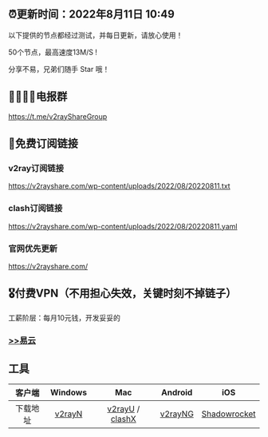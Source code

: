 ## ⏰更新时间：2022年8月11日 10:49

以下提供的节点都经过测试，并每日更新，请放心使用！

50个节点，最高速度13M/S !

分享不易，兄弟们随手 Star 哦！

## 👨‍👩‍👧‍👦电报群

https://t.me/v2rayShareGroup

## 🚀免费订阅链接

### v2ray订阅链接

https://v2rayshare.com/wp-content/uploads/2022/08/20220811.txt

### clash订阅链接

https://v2rayshare.com/wp-content/uploads/2022/08/20220811.yaml

### 官网优先更新

https://v2rayshare.com/

## 🎖️付费VPN（不用担心失效，关键时刻不掉链子）

工薪阶层：每月10元钱，开发妥妥的

### [>>易云](https://yiyun.io/#/register?code=zW1ijHlm)


## 工具

 客户端 | Windows | Mac | Android | iOS 
 :-: | :-: | :-:| :-:| :-:
 下载地址 | [v2rayN](https://github.com/2dust/v2rayN/releases/download/3.27/v2rayN-Core.zip) | [v2rayU](https://github.com/yanue/V2rayU/releases/download/3.2.0/V2rayU.dmg) / [clashX](https://github.com/yichengchen/clashX/releases) | [v2rayNG](https://github.com/2dust/v2rayNG/releases/download/1.4.12/v2rayNG_1.4.12_arm64-v8a.apk) | [Shadowrocket](https://apps.apple.com/us/app/shadowrocket/id932747118) 
